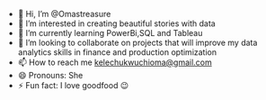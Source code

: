 - 👋 Hi, I’m @Omastreasure
- 👀 I’m interested in creating beautiful stories with data
- 🌱 I’m currently learning PowerBi,SQL and Tableau
- 💞️ I’m looking to collaborate on projects that will improve my data analytics skills in finance and production optimization 
- 📫 How to reach me kelechukwuchioma@gmail.com
- 😄 Pronouns: She 
- ⚡ Fun fact: I love goodfood 😉

<!---
Omastreasure/Omastreasure is a ✨ special ✨ repository because its `README.md` (this file) appears on your GitHub profile.
You can click the Preview link to take a look at your changes.
--->
